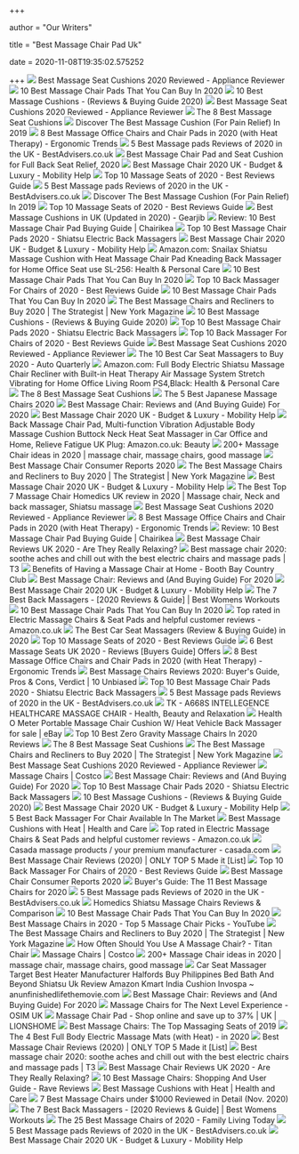 +++
        
author = "Our Writers"
        
title = "Best Massage Chair Pad Uk"
        
date = 2020-11-08T19:35:02.575252
        
+++
[ ![](https://appliancereviewer.co.uk/wp-content/uploads/Snailax-Shiatsu-Back-Massager.jpg)](https://appliancereviewer.co.uk/wp-content/uploads/Snailax-Shiatsu-Back-Massager.jpg) Best Massage Seat Cushions 2020 Reviewed - Appliance Reviewer
[ ![](https://cdn2.stylecraze.com/wp-content/uploads/2019/07/10-Best-Massage-Chair-Pads-To-Buy-In-2019-624x702.jpg)](https://cdn2.stylecraze.com/wp-content/uploads/2019/07/10-Best-Massage-Chair-Pads-To-Buy-In-2019-624x702.jpg) 10 Best Massage Chair Pads That You Can Buy In 2020
[ ![](https://www.massagexpert.net/wp-content/uploads/2017/11/massagecushions.jpg)](https://www.massagexpert.net/wp-content/uploads/2017/11/massagecushions.jpg) 10 Best Massage Cushions - (Reviews & Buying Guide 2020)
[ ![](https://appliancereviewer.co.uk/wp-content/uploads/HoMedics-Shiatsu-Max.jpg)](https://appliancereviewer.co.uk/wp-content/uploads/HoMedics-Shiatsu-Max.jpg) Best Massage Seat Cushions 2020 Reviewed - Appliance Reviewer
[ ![](http://redshed.co.uk/wp-content/uploads/2018/05/The-8-Best-Massage-Seat-Cushions.png)](http://redshed.co.uk/wp-content/uploads/2018/05/The-8-Best-Massage-Seat-Cushions.png) The 8 Best Massage Seat Cushions
[ ![](https://www.thegoodbody.com/wp-content/uploads/2019/01/The-Best-Massage-Cushion-Reviews-2019-660x330.jpg)](https://www.thegoodbody.com/wp-content/uploads/2019/01/The-Best-Massage-Cushion-Reviews-2019-660x330.jpg) Discover The Best Massage Cushion (For Pain Relief) In 2019
[ ![](http://ergonomictrends.com/wp-content/uploads/2019/04/best-heated-massage-office-chairs-pads.jpg)](http://ergonomictrends.com/wp-content/uploads/2019/04/best-heated-massage-office-chairs-pads.jpg) 8 Best Massage Office Chairs and Chair Pads in 2020 (with Heat Therapy) -  Ergonomic Trends
[ ![](https://cdn.bestadvisers.co.uk/reviews/54/dd/54dd08e02fa2672648cdd5c4eb974952.jpg)](https://cdn.bestadvisers.co.uk/reviews/54/dd/54dd08e02fa2672648cdd5c4eb974952.jpg) 5 Best Massage pads Reviews of 2020 in the UK - BestAdvisers.co.uk
[ ![](https://fitnessreporting.com/wp-content/uploads/2020/01/Snailax-shiatsu.jpg)](https://fitnessreporting.com/wp-content/uploads/2020/01/Snailax-shiatsu.jpg) Best Massage Chair Pad and Seat Cushion for Full Back Seat Relief, 2020
[ ![](https://www.mobilityhelp.co.uk/wp-content/uploads/2018/05/massage-chair-main.jpg)](https://www.mobilityhelp.co.uk/wp-content/uploads/2018/05/massage-chair-main.jpg) Best Massage Chair 2020 UK - Budget & Luxury - Mobility Help
[ ![](https://m.media-amazon.com/images/I/41gPa9WnBpL.jpg)](https://m.media-amazon.com/images/I/41gPa9WnBpL.jpg) Top 10 Massage Seats of 2020 - Best Reviews Guide
[ ![](https://cdn.bestadvisers.co.uk/reviews/a1/65/a165693e2d05511721f178c144dbf70b.jpg)](https://cdn.bestadvisers.co.uk/reviews/a1/65/a165693e2d05511721f178c144dbf70b.jpg) 5 Best Massage pads Reviews of 2020 in the UK - BestAdvisers.co.uk
[ ![](https://www.thegoodbody.com/wp-content/uploads/2019/01/Comfier-Shiatsu-Neck-Back-Massager.jpg)](https://www.thegoodbody.com/wp-content/uploads/2019/01/Comfier-Shiatsu-Neck-Back-Massager.jpg) Discover The Best Massage Cushion (For Pain Relief) In 2019
[ ![](https://m.media-amazon.com/images/I/41IvgWLABHL.jpg)](https://m.media-amazon.com/images/I/41IvgWLABHL.jpg) Top 10 Massage Seats of 2020 - Best Reviews Guide
[ ![](https://i1.wp.com/gearjib.com/uk/wp-content/uploads/2020/04/Best-Massage-Cushions-in-UK.jpg?fit=1060%2C590&ssl=1)](https://i1.wp.com/gearjib.com/uk/wp-content/uploads/2020/04/Best-Massage-Cushions-in-UK.jpg?fit=1060%2C590&ssl=1) Best Massage Cushions in UK (Updated in 2020) - Gearjib
[ ![](https://chairikea.com/wp-content/imgs/2019/03/Best-Massage-Chair-Pad-1.png)](https://chairikea.com/wp-content/imgs/2019/03/Best-Massage-Chair-Pad-1.png) Review: 10 Best Massage Chair Pad Buying Guide | Chairikea
[ ![](https://www.bestportabledevices.co.uk/wp-content/uploads/2017/11/HoMedics-CBS-1000.jpg)](https://www.bestportabledevices.co.uk/wp-content/uploads/2017/11/HoMedics-CBS-1000.jpg) Top 10 Best Massage Chair Pads 2020 - Shiatsu Electric Back Massagers
[ ![](https://www.mobilityhelp.co.uk/wp-content/uploads/2018/05/massage-chair-7-300x300.jpg)](https://www.mobilityhelp.co.uk/wp-content/uploads/2018/05/massage-chair-7-300x300.jpg) Best Massage Chair 2020 UK - Budget & Luxury - Mobility Help
[ ![](https://m.media-amazon.com/images/I/81TYssjg7WL._AC_SS350_.jpg)](https://m.media-amazon.com/images/I/81TYssjg7WL._AC_SS350_.jpg) Amazon.com: Snailax Shiatsu Massage Cushion with Heat Massage Chair Pad  Kneading Back Massager for Home Office Seat use SL-256: Health & Personal  Care
[ ![](https://m.media-amazon.com/images/I/41aUNDMu5LL._SL160_.jpg)](https://m.media-amazon.com/images/I/41aUNDMu5LL._SL160_.jpg) 10 Best Massage Chair Pads That You Can Buy In 2020
[ ![](https://m.media-amazon.com/images/I/41PzsZN3NFL.jpg)](https://m.media-amazon.com/images/I/41PzsZN3NFL.jpg) Top 10 Back Massager For Chairs of 2020 - Best Reviews Guide
[ ![](https://m.media-amazon.com/images/I/41aUNDMu5LL.jpg)](https://m.media-amazon.com/images/I/41aUNDMu5LL.jpg) 10 Best Massage Chair Pads That You Can Buy In 2020
[ ![](https://pyxis.nymag.com/v1/imgs/11d/826/f65829e6b50cad884cee20ed1a9bb1e65b-kahuna-massage-chair.2x.rsquare.w600.jpg)](https://pyxis.nymag.com/v1/imgs/11d/826/f65829e6b50cad884cee20ed1a9bb1e65b-kahuna-massage-chair.2x.rsquare.w600.jpg) The Best Massage Chairs and Recliners to Buy 2020 | The Strategist | New  York Magazine
[ ![](https://www.massagexpert.net/wp-content/uploads/2017/11/NURSAL-Back-Massager-Shiatsu-Massage-Seat-Cushion-with-Heat-Function-Deep-Kneading-Self-Massager-with-Vibrations-Helps-Relieve-Muscle-Soreness-for-Back-and-Neck.jpg)](https://www.massagexpert.net/wp-content/uploads/2017/11/NURSAL-Back-Massager-Shiatsu-Massage-Seat-Cushion-with-Heat-Function-Deep-Kneading-Self-Massager-with-Vibrations-Helps-Relieve-Muscle-Soreness-for-Back-and-Neck.jpg) 10 Best Massage Cushions - (Reviews & Buying Guide 2020)
[ ![](https://www.bestportabledevices.co.uk/wp-content/uploads/2017/11/HoMedics-SBM-179H-Massage-Chair.jpg)](https://www.bestportabledevices.co.uk/wp-content/uploads/2017/11/HoMedics-SBM-179H-Massage-Chair.jpg) Top 10 Best Massage Chair Pads 2020 - Shiatsu Electric Back Massagers
[ ![](https://m.media-amazon.com/images/I/517ubMXxT7L.jpg)](https://m.media-amazon.com/images/I/517ubMXxT7L.jpg) Top 10 Back Massager For Chairs of 2020 - Best Reviews Guide
[ ![](https://appliancereviewer.co.uk/wp-content/uploads/Hillington-Heated-Cushion-Massage.jpg)](https://appliancereviewer.co.uk/wp-content/uploads/Hillington-Heated-Cushion-Massage.jpg) Best Massage Seat Cushions 2020 Reviewed - Appliance Reviewer
[ ![](https://autoquarterly.com/wp-content/uploads/2018/06/Best-Car-Seat-Massagers_328e1897c2faf644a658a33164bface1.jpg)](https://autoquarterly.com/wp-content/uploads/2018/06/Best-Car-Seat-Massagers_328e1897c2faf644a658a33164bface1.jpg) The 10 Best Car Seat Massagers to Buy 2020 - Auto Quarterly
[ ![](https://images-na.ssl-images-amazon.com/images/I/61LLTWgIYLL._AC_SX522_.jpg)](https://images-na.ssl-images-amazon.com/images/I/61LLTWgIYLL._AC_SX522_.jpg) Amazon.com: Full Body Electric Shiatsu Massage Chair Recliner with Built-in  Heat Therapy Air Massage System Stretch Vibrating for Home Office Living  Room PS4,Black: Health & Personal Care
[ ![](https://m.media-amazon.com/images/I/41BVlqjrPyL.jpg)](https://m.media-amazon.com/images/I/41BVlqjrPyL.jpg) The 8 Best Massage Seat Cushions
[ ![](https://v1.nitrocdn.com/hVudpzZMmstYgttdadOGzdxkeiebAhjD/assets/static/optimized/rev-6cd31f4/wp-content/uploads/2017/10/Best-Japanese-Shiatsu-Massage-Chairs.jpg)](https://v1.nitrocdn.com/hVudpzZMmstYgttdadOGzdxkeiebAhjD/assets/static/optimized/rev-6cd31f4/wp-content/uploads/2017/10/Best-Japanese-Shiatsu-Massage-Chairs.jpg) The 5 Best Japanese Massage Chairs 2020
[ ![](https://www.thegoodbody.com/wp-content/uploads/2020/08/Best-Massage-Chair-Reviews-and-Buying-Guide-2020.jpg)](https://www.thegoodbody.com/wp-content/uploads/2020/08/Best-Massage-Chair-Reviews-and-Buying-Guide-2020.jpg) Best Massage Chair: Reviews and (And Buying Guide) For 2020
[ ![](https://www.mobilityhelp.co.uk/wp-content/uploads/2018/05/massage-chair-5-300x243.jpg)](https://www.mobilityhelp.co.uk/wp-content/uploads/2018/05/massage-chair-5-300x243.jpg) Best Massage Chair 2020 UK - Budget & Luxury - Mobility Help
[ ![](https://images-na.ssl-images-amazon.com/images/I/61YDX%2BAWKfL._AC_SX425_.jpg)](https://images-na.ssl-images-amazon.com/images/I/61YDX%2BAWKfL._AC_SX425_.jpg) Back Massage Chair Pad, Multi-function Vibration Adjustable Body Massage  Cushion Buttock Neck Heat Seat Massager in Car Office and Home, Relieve  Fatigue UK Plug: Amazon.co.uk: Beauty
[ ![](https://i.pinimg.com/236x/78/7c/c4/787cc4bf82106c2e61cdb39b1b45b0f3.jpg)](https://i.pinimg.com/236x/78/7c/c4/787cc4bf82106c2e61cdb39b1b45b0f3.jpg) 200+ Massage Chair ideas in 2020 | massage chair, massage chairs, good  massage
[ ![](https://relaxish.com/wp-content/uploads/2017/05/Best-Massage-Chair.jpg)](https://relaxish.com/wp-content/uploads/2017/05/Best-Massage-Chair.jpg) Best Massage Chair Consumer Reports 2020
[ ![](https://pyxis.nymag.com/v1/imgs/cfd/270/bcf89bdc000d032ec50f409f187384aa2c.2x.rsquare.w600.jpg)](https://pyxis.nymag.com/v1/imgs/cfd/270/bcf89bdc000d032ec50f409f187384aa2c.2x.rsquare.w600.jpg) The Best Massage Chairs and Recliners to Buy 2020 | The Strategist | New  York Magazine
[ ![](https://www.mobilityhelp.co.uk/wp-content/uploads/2018/05/massage-chair-2-300x300.jpg)](https://www.mobilityhelp.co.uk/wp-content/uploads/2018/05/massage-chair-2-300x300.jpg) Best Massage Chair 2020 UK - Budget & Luxury - Mobility Help
[ ![](https://i.pinimg.com/originals/47/5f/69/475f69a95630122450fb92c616a6228d.jpg)](https://i.pinimg.com/originals/47/5f/69/475f69a95630122450fb92c616a6228d.jpg) The Best Top 7 Massage Chair Homedics UK review in 2020 | Massage chair,  Neck and back massager, Shiatsu massage
[ ![](https://appliancereviewer.co.uk/wp-content/uploads/Best-Massage-Seat-Cushion.jpg)](https://appliancereviewer.co.uk/wp-content/uploads/Best-Massage-Seat-Cushion.jpg) Best Massage Seat Cushions 2020 Reviewed - Appliance Reviewer
[ ![](http://ergonomictrends.com/wp-content/uploads/2020/07/Nouhaus-Massage-Chair-with-Ottoman-Review.jpg)](http://ergonomictrends.com/wp-content/uploads/2020/07/Nouhaus-Massage-Chair-with-Ottoman-Review.jpg) 8 Best Massage Office Chairs and Chair Pads in 2020 (with Heat Therapy) -  Ergonomic Trends
[ ![](https://i1.wp.com/chairikea.com/wp-content/imgs/2020/02/Zyllion-Shiatsu-Neck-and-Back-Massager-Cushion.jpeg?resize=1024%2C683&ssl=1)](https://i1.wp.com/chairikea.com/wp-content/imgs/2020/02/Zyllion-Shiatsu-Neck-and-Back-Massager-Cushion.jpeg?resize=1024%2C683&ssl=1) Review: 10 Best Massage Chair Pad Buying Guide | Chairikea
[ ![](https://mk0bestspyd7pdloexnh.kinstacdn.com/wp-content/uploads/2019/02/best-massage-chair-uk.jpg)](https://mk0bestspyd7pdloexnh.kinstacdn.com/wp-content/uploads/2019/02/best-massage-chair-uk.jpg) Best Massage Chair Reviews UK 2020 - Are They Really Relaxing?
[ ![](https://cdn.mos.cms.futurecdn.net/TDkQ8LSz5gbPwVwXFUofz5-1200-80.jpg)](https://cdn.mos.cms.futurecdn.net/TDkQ8LSz5gbPwVwXFUofz5-1200-80.jpg) Best massage chair 2020: soothe aches and chill out with the best electric  chairs and massage pads | T3
[ ![](http://www.boothbaycountryclub.com/wp-content/uploads/2015/05/massage-chair-at-home-1024x819.jpg)](http://www.boothbaycountryclub.com/wp-content/uploads/2015/05/massage-chair-at-home-1024x819.jpg) Benefits of Having a Massage Chair at Home - Booth Bay Country Club
[ ![](https://www.thegoodbody.com/wp-content/uploads/2019/10/The-Good-Body-Best-Massage-Chair-03-2019-pin-it.jpg)](https://www.thegoodbody.com/wp-content/uploads/2019/10/The-Good-Body-Best-Massage-Chair-03-2019-pin-it.jpg) Best Massage Chair: Reviews and (And Buying Guide) For 2020
[ ![](https://www.mobilityhelp.co.uk/wp-content/uploads/2018/05/massage-chair-1-300x300.jpg)](https://www.mobilityhelp.co.uk/wp-content/uploads/2018/05/massage-chair-1-300x300.jpg) Best Massage Chair 2020 UK - Budget & Luxury - Mobility Help
[ ![](https://3xaq5g3isq023k023h4ea0z5-wpengine.netdna-ssl.com/wp-content/uploads/2018/07/best-shiatsu-back-massager.jpg)](https://3xaq5g3isq023k023h4ea0z5-wpengine.netdna-ssl.com/wp-content/uploads/2018/07/best-shiatsu-back-massager.jpg) The 7 Best Back Massagers - [2020 Reviews & Guide] | Best Womens Workouts
[ ![](https://m.media-amazon.com/images/I/41Zykrb3sPL.jpg)](https://m.media-amazon.com/images/I/41Zykrb3sPL.jpg) 10 Best Massage Chair Pads That You Can Buy In 2020
[ ![](https://m.media-amazon.com/images/I/81BtjRa1ruL._AC_SX500_SY500_.jpg)](https://m.media-amazon.com/images/I/81BtjRa1ruL._AC_SX500_SY500_.jpg) Top rated in Electric Massage Chairs & Seat Pads and helpful customer  reviews - Amazon.co.uk
[ ![](https://www.carbibles.com/wp-content/uploads/bfi_thumb/relaxzen-massage-seat-cushion-6s57hoggu7fa1pmqj9blo3mtawc6v7x0fzx36wzwwvm.jpg)](https://www.carbibles.com/wp-content/uploads/bfi_thumb/relaxzen-massage-seat-cushion-6s57hoggu7fa1pmqj9blo3mtawc6v7x0fzx36wzwwvm.jpg) The Best Car Seat Massagers (Review & Buying Guide) in 2020
[ ![](https://m.media-amazon.com/images/I/41xPUKAo+LL.jpg)](https://m.media-amazon.com/images/I/41xPUKAo+LL.jpg) Top 10 Massage Seats of 2020 - Best Reviews Guide
[ ![](https://buy-new.co.uk/wp-content/uploads/2019/03/best-massage-seat.jpg)](https://buy-new.co.uk/wp-content/uploads/2019/03/best-massage-seat.jpg) 6 Best Massage Seats UK 2020 - Reviews [Buyers Guide] Offers
[ ![](http://ergonomictrends.com/wp-content/uploads/2020/07/Belmint-Shiatsu-Folding-Chair-Review.jpg)](http://ergonomictrends.com/wp-content/uploads/2020/07/Belmint-Shiatsu-Folding-Chair-Review.jpg) 8 Best Massage Office Chairs and Chair Pads in 2020 (with Heat Therapy) -  Ergonomic Trends
[ ![](https://10unbiased.com/wp-content/uploads/2018/08/Best-Massage-Chairs-744x446.png)](https://10unbiased.com/wp-content/uploads/2018/08/Best-Massage-Chairs-744x446.png) Best Massage Chairs Reviews 2020: Buyer's Guide, Pros & Cons, Verdict | 10  Unbiased
[ ![](https://www.bestportabledevices.co.uk/wp-content/uploads/2017/11/Naipo-Neck-And-Full-Back-Massager.jpg)](https://www.bestportabledevices.co.uk/wp-content/uploads/2017/11/Naipo-Neck-And-Full-Back-Massager.jpg) Top 10 Best Massage Chair Pads 2020 - Shiatsu Electric Back Massagers
[ ![](https://cdn.bestadvisers.co.uk/reviews/68/6a/686a4a204c2e711663dec418ebb345db.jpg)](https://cdn.bestadvisers.co.uk/reviews/68/6a/686a4a204c2e711663dec418ebb345db.jpg) 5 Best Massage pads Reviews of 2020 in the UK - BestAdvisers.co.uk
[ ![](http://www.hbr4u.co.uk/hbr4u-co-uk/mall/product-images/2_44_A-668S.JPG)](http://www.hbr4u.co.uk/hbr4u-co-uk/mall/product-images/2_44_A-668S.JPG) TK - A668S INTELLEGENCE HEALTHCARE MASSAGE CHAIR - Health, Beauty and  Relaxation
[ ![](https://i.ebayimg.com/images/g/JvgAAOSwxVlfcusn/s-l1600.jpg)](https://i.ebayimg.com/images/g/JvgAAOSwxVlfcusn/s-l1600.jpg) Health O Meter Portable Massage Chair Cushion W/ Heat Vehicle Back Massager  for sale | eBay
[ ![](https://themarany.com/wp-content/uploads/2019/12/10-Osaki-OS4000TA-Model-OS-4000T-Zero-Gravity-Massage-Chair-Black-Computer-Body-348x240.jpg)](https://themarany.com/wp-content/uploads/2019/12/10-Osaki-OS4000TA-Model-OS-4000T-Zero-Gravity-Massage-Chair-Black-Computer-Body-348x240.jpg) Top 10 Best Zero Gravity Massage Chairs In 2020 Reviews
[ ![](https://m.media-amazon.com/images/I/417DSrjnYdL.jpg)](https://m.media-amazon.com/images/I/417DSrjnYdL.jpg) The 8 Best Massage Seat Cushions
[ ![](https://pyxis.nymag.com/v1/imgs/11d/826/f65829e6b50cad884cee20ed1a9bb1e65b-kahuna-massage-chair.rsquare.w600.jpg)](https://pyxis.nymag.com/v1/imgs/11d/826/f65829e6b50cad884cee20ed1a9bb1e65b-kahuna-massage-chair.rsquare.w600.jpg) The Best Massage Chairs and Recliners to Buy 2020 | The Strategist | New  York Magazine
[ ![](https://appliancereviewer.co.uk/wp-content/uploads/Naipo-Shiatsu-Back-Massage.jpg)](https://appliancereviewer.co.uk/wp-content/uploads/Naipo-Shiatsu-Back-Massage.jpg) Best Massage Seat Cushions 2020 Reviewed - Appliance Reviewer
[ ![](https://images.costco-static.com/ImageDelivery/imageService?profileId=12026540&imageId=100525769-847__1&recipeName=350)](https://images.costco-static.com/ImageDelivery/imageService?profileId=12026540&imageId=100525769-847__1&recipeName=350) Massage Chairs | Costco
[ ![](https://www.thegoodbody.com/wp-content/uploads/2020/08/osaki-os-4d-escape-massage-chair.jpg)](https://www.thegoodbody.com/wp-content/uploads/2020/08/osaki-os-4d-escape-massage-chair.jpg) Best Massage Chair: Reviews and (And Buying Guide) For 2020
[ ![](https://www.bestportabledevices.co.uk/wp-content/uploads/2016/07/Shiatsu-Massage-300x204.jpg)](https://www.bestportabledevices.co.uk/wp-content/uploads/2016/07/Shiatsu-Massage-300x204.jpg) Top 10 Best Massage Chair Pads 2020 - Shiatsu Electric Back Massagers
[ ![](https://www.massagexpert.net/wp-content/uploads/2019/03/Tenker-Back-and-Neck-Massaging-Cushion.jpg)](https://www.massagexpert.net/wp-content/uploads/2019/03/Tenker-Back-and-Neck-Massaging-Cushion.jpg) 10 Best Massage Cushions - (Reviews & Buying Guide 2020)
[ ![](https://www.mobilityhelp.co.uk/wp-content/uploads/2018/05/massage-chair-4-300x300.jpg)](https://www.mobilityhelp.co.uk/wp-content/uploads/2018/05/massage-chair-4-300x300.jpg) Best Massage Chair 2020 UK - Budget & Luxury - Mobility Help
[ ![](https://i2.wp.com/postureguides.com/wp-content/uploads/2020/04/W6.jpg)](https://i2.wp.com/postureguides.com/wp-content/uploads/2020/04/W6.jpg) 5 Best Back Massager For Chair Available In The Market
[ ![](https://www.healthandcare.co.uk/user/news/thumbnails/beurer-shiatsu-massage-seat-cover-01.jpg)](https://www.healthandcare.co.uk/user/news/thumbnails/beurer-shiatsu-massage-seat-cover-01.jpg) Best Massage Cushions with Heat | Health and Care
[ ![](https://m.media-amazon.com/images/I/717AUifsVGL._AC_SX500_SY500_.jpg)](https://m.media-amazon.com/images/I/717AUifsVGL._AC_SX500_SY500_.jpg) Top rated in Electric Massage Chairs & Seat Pads and helpful customer  reviews - Amazon.co.uk
[ ![](https://www.casada.com/wp-content/uploads/2019/08/Skyliner_2_FarbGalerie_white_grey_Web.png)](https://www.casada.com/wp-content/uploads/2019/08/Skyliner_2_FarbGalerie_white_grey_Web.png) Casada massage products / your premium manufacturer - casada.com
[ ![](https://www.wellnesswires.com/wp-content/uploads/2018/08/5-Top-Brands.png)](https://www.wellnesswires.com/wp-content/uploads/2018/08/5-Top-Brands.png) Best Massage Chair Reviews (2020) | ONLY TOP 5 Made it [List]
[ ![](https://m.media-amazon.com/images/I/41wdp0vEsML.jpg)](https://m.media-amazon.com/images/I/41wdp0vEsML.jpg) Top 10 Back Massager For Chairs of 2020 - Best Reviews Guide
[ ![](https://images-na.ssl-images-amazon.com/images/I/41ILj4X9m%2BL.jpg)](https://images-na.ssl-images-amazon.com/images/I/41ILj4X9m%2BL.jpg) Best Massage Chair Consumer Reports 2020
[ ![](https://massagechairstore.com/wp-content/uploads/2019/10/topchairs2020.jpg)](https://massagechairstore.com/wp-content/uploads/2019/10/topchairs2020.jpg) Buyer's Guide: The 11 Best Massage Chairs for 2020
[ ![](https://cdn.bestadvisers.co.uk/reviews/bc/9f/bc9f9dcea90fe699cc22e0b4cf9e376d.jpg)](https://cdn.bestadvisers.co.uk/reviews/bc/9f/bc9f9dcea90fe699cc22e0b4cf9e376d.jpg) 5 Best Massage pads Reviews of 2020 in the UK - BestAdvisers.co.uk
[ ![](https://4dyhrh3sdw97l3mqk2jc3um1-wpengine.netdna-ssl.com/wp-content/uploads/2014/06/homedics-shiatsu-back-massage-chair-681x510.jpg)](https://4dyhrh3sdw97l3mqk2jc3um1-wpengine.netdna-ssl.com/wp-content/uploads/2014/06/homedics-shiatsu-back-massage-chair-681x510.jpg) Homedics Shiatsu Massage Chairs Reviews & Comparison
[ ![](https://m.media-amazon.com/images/I/516UAe+5ffL.jpg)](https://m.media-amazon.com/images/I/516UAe+5ffL.jpg) 10 Best Massage Chair Pads That You Can Buy In 2020
[ ![](https://i.ytimg.com/vi/iU6ABvkxGmo/maxresdefault.jpg)](https://i.ytimg.com/vi/iU6ABvkxGmo/maxresdefault.jpg) Best Massage Chairs in 2020 - Top 5 Massage Chair Picks - YouTube
[ ![](https://pyxis.nymag.com/v1/imgs/61e/d9f/2b83e8a93c51aabc6805d63e85011ef403-Stech-d-recommended-massaeg-chair.2x.rsquare.w600.jpg)](https://pyxis.nymag.com/v1/imgs/61e/d9f/2b83e8a93c51aabc6805d63e85011ef403-Stech-d-recommended-massaeg-chair.2x.rsquare.w600.jpg) The Best Massage Chairs and Recliners to Buy 2020 | The Strategist | New  York Magazine
[ ![](http://cdn.shopify.com/s/files/1/0086/1297/0558/files/OS-Pro_Maestro_Brown_with_Roman_large.png?v=1586896110)](http://cdn.shopify.com/s/files/1/0086/1297/0558/files/OS-Pro_Maestro_Brown_with_Roman_large.png?v=1586896110) How Often Should You Use A Massage Chair? - Titan Chair
[ ![](https://images.costco-static.com/ImageDelivery/imageService?profileId=12026540&imageId=100706890-847__1&recipeName=350)](https://images.costco-static.com/ImageDelivery/imageService?profileId=12026540&imageId=100706890-847__1&recipeName=350) Massage Chairs | Costco
[ ![](https://i.pinimg.com/236x/a1/98/3d/a1983da297927e8ac4b5330ae3fa1b00.jpg)](https://i.pinimg.com/236x/a1/98/3d/a1983da297927e8ac4b5330ae3fa1b00.jpg) 200+ Massage Chair ideas in 2020 | massage chair, massage chairs, good  massage
[ ![](https://www.anunfinishedlifethemovie.com/b/2020/02/best-car-seat-massager-manufacturer-target-buy-shiatsu-kmart-bed-bath-and-beyond-uk-amazon-heater-halfords-electric-massage-cushion-kneading-vibration-neck-back.jpg)](https://www.anunfinishedlifethemovie.com/b/2020/02/best-car-seat-massager-manufacturer-target-buy-shiatsu-kmart-bed-bath-and-beyond-uk-amazon-heater-halfords-electric-massage-cushion-kneading-vibration-neck-back.jpg) Car Seat Massager Target Best Heater Manufacturer Halfords Buy Philippines  Bed Bath And Beyond Shiatsu Uk Review Amazon Kmart India Cushion Invospa ~  anunfinishedlifethemovie.com
[ ![](https://www.thegoodbody.com/wp-content/uploads/2020/08/real-relax-massage-chair.jpg)](https://www.thegoodbody.com/wp-content/uploads/2020/08/real-relax-massage-chair.jpg) Best Massage Chair: Reviews and (And Buying Guide) For 2020
[ ![](https://osim.co.uk/wp-content/uploads/2019/11/homepage-subbanner-experience.jpg)](https://osim.co.uk/wp-content/uploads/2019/11/homepage-subbanner-experience.jpg) Massage Chairs for The Next Level Experience - OSIM UK
[ ![](https://www.lionshome.co.uk/img/product/v2-westwood-6-point-massage-office-chair-mc09-green-and-black:STBBMVpRKzZxSmEyOVhNL2ZPd3J0Z2gzS2M5WmpoMllzV29UZ3RCa0pmV0E4U0VBZFNYdnBlQzhjaVdLT0M3c1hYOVZabUNaeFJmQ0dtQXZ0ZXExY2xLMW1kbUxLS3JCeWowN25DdURmNjBvZkVhbVYyWFF5bUc1QmJlMldzMDg5Z2xJd3pDandZOVBwS2Y4VE9aYk5JbzR2NkZCWm9uY04rV0RzN2FmRVZvPQ==)](https://www.lionshome.co.uk/img/product/v2-westwood-6-point-massage-office-chair-mc09-green-and-black:STBBMVpRKzZxSmEyOVhNL2ZPd3J0Z2gzS2M5WmpoMllzV29UZ3RCa0pmV0E4U0VBZFNYdnBlQzhjaVdLT0M3c1hYOVZabUNaeFJmQ0dtQXZ0ZXExY2xLMW1kbUxLS3JCeWowN25DdURmNjBvZkVhbVYyWFF5bUc1QmJlMldzMDg5Z2xJd3pDandZOVBwS2Y4VE9aYk5JbzR2NkZCWm9uY04rV0RzN2FmRVZvPQ==) Massage Chair Pad - Shop online and save up to 37% | UK | LIONSHOME
[ ![](https://static2.reviewthisimages.com/wordpress/wp-content/uploads/2019/07/OOTORI-N500-1.jpg)](https://static2.reviewthisimages.com/wordpress/wp-content/uploads/2019/07/OOTORI-N500-1.jpg) Best Massage Chairs: The Top Massaging Seats of 2019
[ ![](https://back-pain-relief-products.net/wp-content/uploads/2020/02/ful-body-massage-mats-with-heat-and-vibration-massage.jpg)](https://back-pain-relief-products.net/wp-content/uploads/2020/02/ful-body-massage-mats-with-heat-and-vibration-massage.jpg) The 4 Best Full Body Electric Massage Mats (with Heat) - in 2020
[ ![](https://www.wellnesswires.com/wp-content/uploads/2018/08/Kahuna.jpeg)](https://www.wellnesswires.com/wp-content/uploads/2018/08/Kahuna.jpeg) Best Massage Chair Reviews (2020) | ONLY TOP 5 Made it [List]
[ ![](https://cdn.mos.cms.futurecdn.net/BbABFVxxSYvkK2TUy8sc8W-768-80.jpg)](https://cdn.mos.cms.futurecdn.net/BbABFVxxSYvkK2TUy8sc8W-768-80.jpg) Best massage chair 2020: soothe aches and chill out with the best electric  chairs and massage pads | T3
[ ![](https://mk0bestspyd7pdloexnh.kinstacdn.com/wp-content/uploads/2019/02/Bramley-Power-Leather-High-Back.jpg)](https://mk0bestspyd7pdloexnh.kinstacdn.com/wp-content/uploads/2019/02/Bramley-Power-Leather-High-Back.jpg) Best Massage Chair Reviews UK 2020 - Are They Really Relaxing?
[ ![](https://www.ravereviews.org/wp-content/uploads/2020/06/RAVE-Review-MassageChair-1-InstaShiatsu-.png)](https://www.ravereviews.org/wp-content/uploads/2020/06/RAVE-Review-MassageChair-1-InstaShiatsu-.png) 10 Best Massage Chairs: Shopping And User Guide - Rave Reviews
[ ![](https://www.healthandcare.co.uk/user/news/thumbnails/beurer-mg147-shiatsu-massage-cushion-1.jpg)](https://www.healthandcare.co.uk/user/news/thumbnails/beurer-mg147-shiatsu-massage-cushion-1.jpg) Best Massage Cushions with Heat | Health and Care
[ ![](https://www.ourhomesmagazine.com/wp-content/uploads/2020/03/Best-Massage-Chair-Under-1000-1.jpg)](https://www.ourhomesmagazine.com/wp-content/uploads/2020/03/Best-Massage-Chair-Under-1000-1.jpg) 7 Best Massage Chairs under $1000 Reviewed in Detail (Nov. 2020)
[ ![](https://3xaq5g3isq023k023h4ea0z5-wpengine.netdna-ssl.com/wp-content/uploads/2018/07/51QOFfIuPrL-1.jpg)](https://3xaq5g3isq023k023h4ea0z5-wpengine.netdna-ssl.com/wp-content/uploads/2018/07/51QOFfIuPrL-1.jpg) The 7 Best Back Massagers - [2020 Reviews & Guide] | Best Womens Workouts
[ ![](https://m.media-amazon.com/images/I/41mcvJykVzL.jpg)](https://m.media-amazon.com/images/I/41mcvJykVzL.jpg) The 25 Best Massage Chairs of 2020 - Family Living Today
[ ![](https://cdn.bestadvisers.co.uk/reviews/0a/e8/0ae8049380f4adf4bb462b083972f4ad.jpg)](https://cdn.bestadvisers.co.uk/reviews/0a/e8/0ae8049380f4adf4bb462b083972f4ad.jpg) 5 Best Massage pads Reviews of 2020 in the UK - BestAdvisers.co.uk
[ ![](https://www.mobilityhelp.co.uk/wp-content/uploads/2018/05/massage-chair-6-1-300x300.jpg)](https://www.mobilityhelp.co.uk/wp-content/uploads/2018/05/massage-chair-6-1-300x300.jpg) Best Massage Chair 2020 UK - Budget & Luxury - Mobility Help
